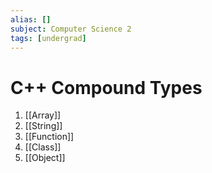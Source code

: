 ```yaml
---
alias: []
subject: Computer Science 2
tags: [undergrad]
---
```

# C++ Compound Types


1. [[Array]]
2. [[String]]
3. [[Function]]
4. [[Class]]
5. [[Object]]